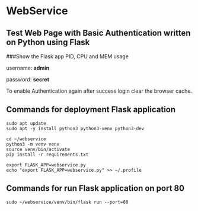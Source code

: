 # WebService
## Test Web Page with Basic Authentication written on Python using Flask
###Show the Flask app PID, CPU and MEM usage

username: **admin**

password: **secret**

To enable Authentication again after success login clear the browser cache.

## Commands for deployment Flask application

    sudo apt update
    sudo apt -y install python3 python3-venv python3-dev

    cd ~/webservice
    python3 -m venv venv
    source venv/bin/activate
    pip install -r requirements.txt

    export FLASK_APP=webservice.py
    echo "export FLASK_APP=webservice.py" >> ~/.profile

## Commands for run Flask application on port 80    
    sudo ~/webservice/venv/bin/flask run --port=80